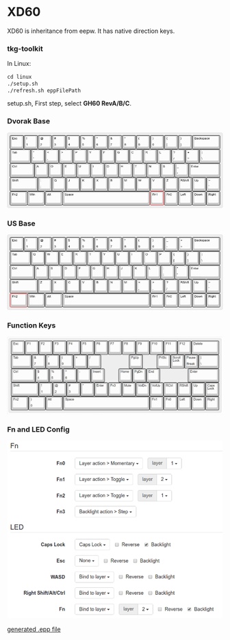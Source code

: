 # XD60
XD60 is inheritance from eepw. It has native direction keys.

### tkg-toolkit
In Linux:

    cd linux
    ./setup.sh
    ./refresh.sh eppFilePath
setup.sh, First step, select **GH60 RevA/B/C**.

### Dvorak Base
![Dvorak Base](./Dvorak_base.png)
### US Base
![US Base](./US_base.png)
### Function Keys
![Function Keys](./Function_Keys.png)
### Fn and LED Config
![Fn and LED Config](./Fn_LED.png)

[generated .epp file](./keymap.eep)


